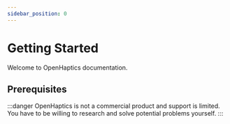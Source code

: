 ```yaml
---
sidebar_position: 0
---
```


# Getting Started

Welcome to OpenHaptics documentation.

## Prerequisites

:::danger
OpenHaptics is not a commercial product and support is limited. You have to be willing to research and solve potential problems yourself.
:::